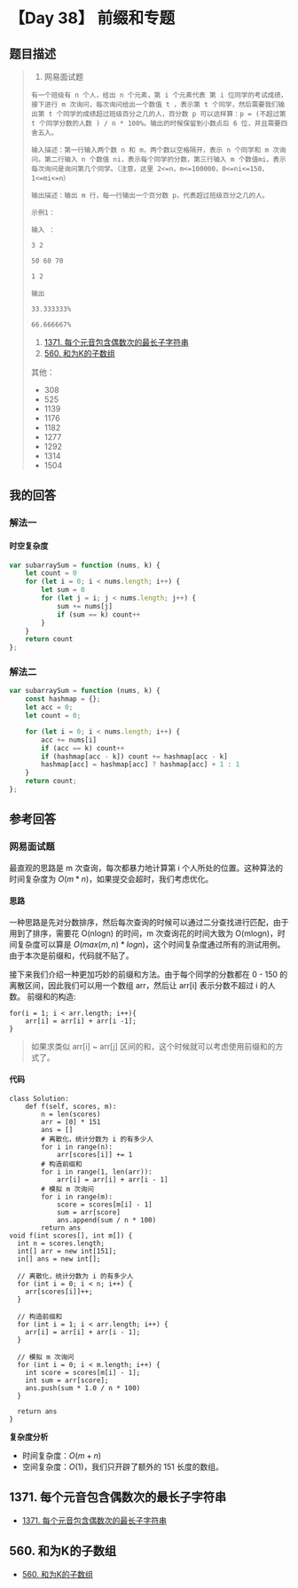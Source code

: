 # 【Day 38】 前缀和专题

## 题目描述

> 1. 网易面试题
>
> ```
> 有一个班级有 n 个人，给出 n 个元素，第 i 个元素代表 第 i 位同学的考试成绩，接下进行 m 次询问，每次询问给出一个数值 t ，表示第 t 个同学，然后需要我们输出第 t 个同学的成绩超过班级百分之几的人，百分数 p 可以这样算：p = (不超过第 t 个同学分数的人数 ) / n * 100%。输出的时候保留到小数点后 6 位，并且需要四舍五入。
> 
> 输入描述：第一行输入两个数 n 和 m，两个数以空格隔开，表示 n 个同学和 m 次询问。第二行输入 n 个数值 ni，表示每个同学的分数，第三行输入 m 个数值mi，表示每次询问是询问第几个同学。（注意，这里 2<=n，m<=100000，0<=ni<=150，1<=mi<=n）
> 
> 输出描述：输出 m 行，每一行输出一个百分数 p，代表超过班级百分之几的人。
> 
> 示例1：
> 
> 输入 ：
> 
> 3 2
> 
> 50 60 70
> 
> 1 2
> 
> 输出
> 
> 33.333333%
> 
> 66.666667%
> ```
>
> 1. [1371. 每个元音包含偶数次的最长子字符串](https://leetcode-cn.com/problems/find-the-longest-substring-containing-vowels-in-even-counts/)
> 2. [560. 和为K的子数组](https://leetcode-cn.com/problems/subarray-sum-equals-k/)
>
> 其他：
>
> - 308
> - 525
> - 1139
> - 1176
> - 1182
> - 1277
> - 1292
> - 1314
> - 1504

## 我的回答

### 解法一

#### 时空复杂度

```js
var subarraySum = function (nums, k) {
    let count = 0
    for (let i = 0; i < nums.length; i++) {
        let sum = 0
        for (let j = i; j < nums.length; j++) {
            sum += nums[j]
            if (sum == k) count++
        }
    }
    return count
};
```

### 解法二



```js
var subarraySum = function (nums, k) {
    const hashmap = {};
    let acc = 0;
    let count = 0;

    for (let i = 0; i < nums.length; i++) {
        acc += nums[i]
        if (acc == k) count++
        if (hashmap[acc - k]) count += hashmap[acc - k]
        hashmap[acc] = hashmap[acc] ? hashmap[acc] + 1 : 1
    }
    return count;
};
```



## 参考回答

### 网易面试题

最直观的思路是 m 次查询，每次都暴力地计算第 i 个人所处的位置。这种算法的时间复杂度为 $O(m * n)$，如果提交会超时，我们考虑优化。

#### 思路

一种思路是先对分数排序，然后每次查询的时候可以通过二分查找进行匹配，由于用到了排序，需要花 O(nlogn) 的时间，m 次查询花的时间大致为 O(mlogn)，时间复杂度可以算是 $O(max(m, n) * logn)$，这个时间复杂度通过所有的测试用例。 由于本次是前缀和，代码就不贴了。

接下来我们介绍一种更加巧妙的前缀和方法。由于每个同学的分数都在 0 - 150 的 离散区间，因此我们可以用一个数组 arr，然后让 arr[i] 表示分数不超过 i 的人数。 前缀和的构造:

```
for(i = 1; i < arr.length; i++){
	arr[i] = arr[i] + arr[i -1];
} 
```

> 如果求类似 arr[i] ~ arr[j] 区间的和，这个时候就可以考虑使用前缀和的方式了。

#### 代码

```
class Solution:
    def f(self, scores, m):
		n = len(scores)
		arr = [0] * 151
        ans = []
        # 离散化，统计分数为 i 的有多少人
        for i in range(n):
            arr[scores[i]] += 1
	    # 构造前缀和
        for i in range(1, len(arr)):
            arr[i] = arr[i] + arr[i - 1]
        # 模拟 m 次询问
        for i in range(m):
            score = scores[m[i] - 1]
            sum = arr[score]
            ans.append(sum / n * 100)
        return ans  
void f(int scores[], int m[]) {
  int n = scores.length;
  int[] arr = new int[151];
  in[] ans = new int[];

  // 离散化，统计分数为 i 的有多少人
  for (int i = 0; i < n; i++) {
    arr[scores[i]]++;
  }

  // 构造前缀和
  for (int i = 1; i < arr.length; i++) {
    arr[i] = arr[i] + arr[i - 1];
  }

  // 模拟 m 次询问
  for (int i = 0; i < m.length; i++) {
    int score = scores[m[i] - 1];
    int sum = arr[score];
    ans.push(sum * 1.0 / n * 100)
  }

  return ans
}
```

**复杂度分析**

- 时间复杂度：$O(m + n)$
- 空间复杂度：$O(1)$，我们只开辟了额外的 151 长度的数组。

## 1371. 每个元音包含偶数次的最长子字符串

- [1371. 每个元音包含偶数次的最长子字符串](https://github.com/azl397985856/leetcode/blob/master/problems/1371.find-the-longest-substring-containing-vowels-in-even-counts.md)

## 560. 和为K的子数组

- [560. 和为K的子数组](https://github.com/azl397985856/leetcode/blob/master/problems/560.subarray-sum-equals-k.md)